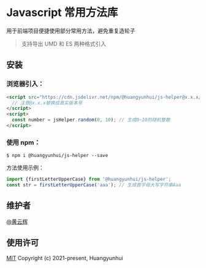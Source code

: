 # Javascript 常用方法库

用于前端项目便捷使用部分常用方法，避免重复造轮子

> 支持导出 UMD 和 ES 两种格式引入

## 安装

### 浏览器引入：

```html
<script src="https://cdn.jsdelivr.net/npm/@huangyunhui/js-helper@x.x.x/lib/js-helper.js">
  // 注意@x.x.x替换成真实版本号
</script>
<script>
  const number = jsHelper.random(0, 10); // 生成0~10的随机整数
</script>
```

### 使用 npm：

```shell
$ npm i @huangyunhui/js-helper --save
```

方法使用示例：

```javascript
import {firstLetterUpperCase} from '@huangyunhui/js-helper';
const str = firstLetterUpperCase('aaa'); // 生成首字母大写字符串Aaa
```

## 维护者

[@黄云辉](https://github.com/1562066102)

## 使用许可

[MIT](LICENSE) Copyright (c) 2021-present, Huangyunhui
